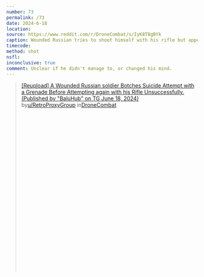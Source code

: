 ```yaml
---
number: 73
permalink: /73
date: 2024-6-18
location: 
source: https://www.reddit.com/r/DroneCombat/s/IyK8T8gBYk
caption: Wounded Russian tries to shoot himself with his rifle but appears unable due to his wounds
timecode: 
method: shot
nsfl:
inconclusive: true
comment: Unclear if he didn't manage to, or changed his mind.
---
```

<blockquote class="reddit-embed-bq" style="height:500px" data-embed-height="586"><a href="https://www.reddit.com/r/DroneCombat/comments/1dinmsf/reupload_a_wounded_russian_soldier_botches/">[Reupload] A Wounded Russian soldier Botches Suicide Attempt with a Grenade Before Attempting again with his Rifle Unsuccessfully. (Published by "BaluHub" on TG June 18, 2024)</a><br> by<a href="https://www.reddit.com/user/RetroProxyGroup/">u/RetroProxyGroup</a> in<a href="https://www.reddit.com/r/DroneCombat/">DroneCombat</a></blockquote><script async="" src="https://embed.reddit.com/widgets.js" charset="UTF-8"></script>
